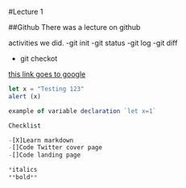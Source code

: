 #Lecture 1

##Github
There was a lecture on github

activities we did.
-git init
-git status
-git log
-git diff
- git checkot



[this link goes to google](https://www.google.com)

```javascript
let x = "Testing 123"
alert (x)

example of variable declaration `let x=1`

Checklist

-[X]Learn markdown
-[]Code Twitter cover page
-[]Code landing page

*italics
**bold**
